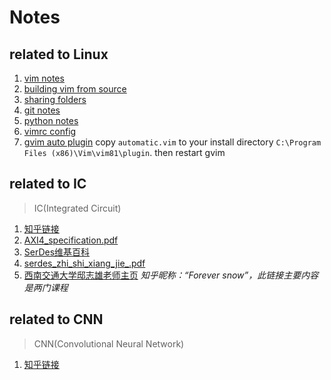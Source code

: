 # Notes  
## related to Linux  
1. [vim notes](https://github.com/cliangx/LinuxNotes/blob/master/vim.md)  
2. [building vim from source](https://github.com/cliangx/LinuxNotes/blob/master/building_vim_from_source.md)  
3. [sharing folders](https://github.com/cliangx/LinuxNotes/blob/master/samba.md)  
4. [git notes](https://github.com/cliangx/LinuxNotes/blob/master/git-cheatsheet.pdf)  
5. [python notes](https://github.com/cliangx/LinuxNotes/blob/master/python.md)  
6. [vimrc config](https://github.com/cliang935/Notes/blob/master/.vimrc)  
7. [gvim auto plugin](https://www.vim.org/scripts/script.php?script_id=4067) copy `automatic.vim` to your install directory `C:\Program Files (x86)\Vim\vim81\plugin`. then restart gvim  
## related to IC  
> IC(Integrated Circuit)  
1. [知乎链接](https://www.zhihu.com/collection/547199537)  
2. [AXI4_specification.pdf](http://www.gstitt.ece.ufl.edu/courses/fall15/eel4720_5721/labs/refs/AXI4_specification.pdf)  
3. [SerDes维基百科](https://en.wikipedia.org/wiki/SerDes)  
4. [serdes_zhi_shi_xiang_jie_.pdf](http://xilinx.eetrend.com/files-eetrend-xilinx/forum/201709/11981-32468-serdeszhi_shi_xiang_jie_.pdf)  
5. [西南交通大学邸志雄老师主页](https://customizablecomputinglab.github.io/) *知乎昵称：“Forever snow”，此链接主要内容是两门课程*  
## related to CNN  
> CNN(Convolutional Neural Network)  
1. [知乎链接](https://www.zhihu.com/collection/568084211)  
